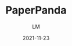---
_id: w9irwkp21f43u4hszw9irwue8r2zqd86
author: LM
title: PaperPanda
summary: "PaperPanda is a chrome extension to access the PDF files of research papers by automatically searching the web. So our research is not blocked by the paywall."
images:
- path: "paperpanda-extension-demo.png"
- path: "paperpanda.app_ (1).png"
- path: "paperpanda.app_.png"
- path: "paperpanda.app_how.png"
features:
- "Chrome extension is a minimal design, nothing is added to the web page"
- "It uses multiple sources to search the PDF, including your university library if
  you want"
categories:
- "Project Research"
tags:
- References and Journals
- Reference Management
- Open Science
platforms:
- Web
fields:
- General and Interdisciplinary
links:
- name: aperpanda.app
  link: https://paperpanda.app
- name: "chrome extension"
  link: "https://chrome.google.com/webstore/detail/paperpanda-%E2%80%94-get-millions/ggjlkinaanncojaippgbndimlhcdlohf"
date: '2021-11-23'
---
